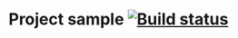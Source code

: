 # Project sample [![Build status](https://ci.appveyor.com/api/projects/status/xnqwbjaojlwt3j9t?svg=true)](https://ci.appveyor.com/project/ivashatunova/rest)
